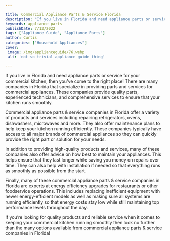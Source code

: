 ```yaml
---

title: Commercial Appliance Parts & Service Florida
description: "If you live in Florida and need appliance parts or service for your commercial kitchen, then you’ve come to the right place! There...get more detail"
keywords: appliance parts
publishDate: 7/13/2022
tags: ["Appliance Guide", "Appliance Parts"]
author: Curtis
categories: ["Household Appliances"]
cover: 
 image: /img/applianceguide/76.webp
 alt: 'not so trivial appliance guide thing'

---
```


If you live in Florida and need appliance parts or service for your commercial kitchen, then you’ve come to the right place! There are many companies in Florida that specialize in providing parts and services for commercial appliances. These companies provide quality parts, experienced technicians, and comprehensive services to ensure that your kitchen runs smoothly.

Commercial appliance parts & service companies in Florida offer a variety of products and services including repairing refrigerators, ovens, dishwashers, microwaves and more. They also offer maintenance plans to help keep your kitchen running efficiently. These companies typically have access to all major brands of commercial appliances so they can quickly provide the right part or solution for your needs.

In addition to providing high-quality products and services, many of these companies also offer advice on how best to maintain your appliances. This helps ensure that they last longer while saving you money on repairs over time. They can also help with installation if needed so that everything runs as smoothly as possible from the start. 

Finally, many of these commercial appliance parts & service companies in Florida are experts at energy efficiency upgrades for restaurants or other foodservice operations. This includes replacing inefficient equipment with newer energy-efficient models as well as making sure all systems are running efficiently so that energy costs stay low while still maintaining top performance levels throughout the day. 

If you’re looking for quality products and reliable service when it comes to keeping your commercial kitchen running smoothly then look no further than the many options available from commercial appliance parts & service companies in Florida!

